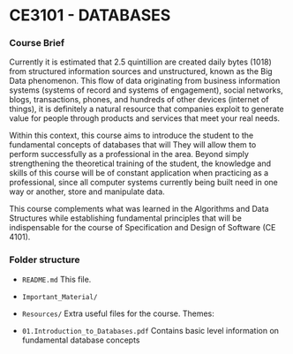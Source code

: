 # CE3101 - DATABASES

### Course Brief

Currently it is estimated that 2.5 quintillion are created daily bytes (1018) from structured information sources and unstructured, known as the Big Data phenomenon. This flow of data originating from business information systems (systems of record and systems of engagement), social networks, blogs, transactions, phones, and hundreds of other devices (internet of things), it is definitely a natural resource that companies exploit to generate value for people through products and services that meet your real needs.

Within this context, this course aims to introduce the student to the fundamental concepts of databases that will They will allow them to perform successfully as a professional in the area. Beyond simply strengthening the theoretical training of the student, the knowledge and skills of this course will be of constant application when practicing as a professional, since all computer systems currently being built need in one way or another, store and manipulate data.

This course complements what was learned in the Algorithms and Data Structures while establishing fundamental principles that will be indispensable for the course of Specification and Design of Software (CE 4101).

### Folder structure

- `README.md`
    This file.
    
- `Important_Material/`
    
- `Resources/`
    Extra useful files for the course.
    Themes: 
    
- `01.Introduction_to_Databases.pdf`
    Contains basic level information on fundamental database concepts
    

